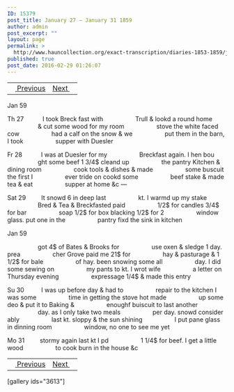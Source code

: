```yaml
---
ID: 15379
post_title: January 27 – January 31 1859
author: admin
post_excerpt: ""
layout: page
permalink: >
  http://www.hauncollection.org/exact-transcription/diaries-1853-1859/january-27-january-31-1859/
published: true
post_date: 2016-02-29 01:26:07
---
```

<table style="width: 100%;" align="center">
<tbody>
<tr>
<td><a href="http://www.hauncollection.org/version-2/diaries-1853-1859/january-23-january-26-1859/"><img src="https://lh3.googleusercontent.com/-EFJpxxNiPNw/VqgtWBCZrMI/AAAAAAAAAFU/WfY4lPFWWkg/s800-Ic42/Soeb-Plain-Arrows-8-10px.png" alt="" width="10" height="10" /> Previous</a></td>
<td style="text-align: right;"><a href="http://www.hauncollection.org/version-2/diaries-1853-1859/january-31-february-5-1859/">Next <img src="https://lh3.googleusercontent.com/-67k0cYlpXHw/VqgtWKz1MXI/AAAAAAAAAFU/k9PW_Piyurk/s800-Ic42/Soeb-Plain-Arrows-5-10px.png" alt="" width="10" height="10" /></a></td>
</tr>
</tbody>
</table>
Jan 59

Th 27           I took Breck fast with
<span style="margin-left: 70px;">Trull &amp; lookd a round home
<span style="margin-left: 70px;">&amp; cut some wood for my room
<span style="margin-left: 70px;">stove the white faced cow
<span style="margin-left: 70px;">had a calf on the snow &amp; we
<span style="margin-left: 70px;">put them in the barn, I took
<span style="margin-left: 70px;">supper with Duesler</span></span></span></span></span></span>

Fr 28           I was at Duesler for my
<span style="margin-left: 70px;">Breckfast again. I hen bou
<span style="margin-left: 70px;">ght some beef 1 3/4$ cleand up
<span style="margin-left: 70px;">the pantry Kitchen &amp; dining room
<span style="margin-left: 70px;">cook tools &amp; dishes &amp; made
<span style="margin-left: 70px;">some buscuit the first I
<span style="margin-left: 70px;">ever tride on cookd some
<span style="margin-left: 70px;">beef stake &amp; made tea &amp; eat
<span style="margin-left: 70px;">supper at home &amp;c —</span></span></span></span></span></span></span></span>

Sat 29         It snowd 6 in deep last
<span style="margin-left: 70px;">kt. I warmd up my stake
<span style="margin-left: 70px;">Bred &amp; Tea &amp; Breckfasted paid
<span style="margin-left: 70px;">1/2$ for candles 3/4$ for bar
<span style="margin-left: 70px;">soap 1/2$ for box blacking 1/2$ for 2
<span style="margin-left: 70px;">window glass. put one in the
<span style="margin-left: 70px;">pantry fixd the sink in kitchen</span></span></span></span></span></span>

Jan 59

<span style="margin-left: 70px;">got 4$ of Bates &amp; Brooks for
<span style="margin-left: 70px;">use oxen &amp; sledge 1 day. prea
<span style="margin-left: 70px;">cher Grove paid me 21$ for
<span style="margin-left: 70px;">hay &amp; pasturage &amp; 1 1/2$ for bale
<span style="margin-left: 70px;">of hay. been snowing some all
<span style="margin-left: 70px;">day. I did some sewing on
<span style="margin-left: 70px;">my pants to kt. I wrot wife
<span style="margin-left: 70px;">a letter on Thursday evening
<span style="margin-left: 70px;">expressage 1/4$ &amp; made this entry</span></span></span></span></span></span></span></span></span>

Su 30          I was up before day &amp; had to
<span style="margin-left: 70px;">repair to the kitchen I was some
<span style="margin-left: 70px;">time in getting the stove hot made
<span style="margin-left: 70px;">up some deo &amp; put it to Baking &amp;
<span style="margin-left: 70px;">enoughf buiscuit to last another
<span style="margin-left: 70px;">day. as I only take two meals
<span style="margin-left: 70px;">per day. snowd consider ably
<span style="margin-left: 70px;">last kt. sloppy &amp; the sun shining
<span style="margin-left: 70px;">I put pane glass in dinning room
<span style="margin-left: 70px;">window, no one to see me yet</span></span></span></span></span></span></span></span></span>

Mo 31         stormy again last kt I pd
<span style="margin-left: 70px;">1 1/4$ for beef. I get a little wood
<span style="margin-left: 70px;">to cook burn in the house &amp;c</span></span>
<table style="width: 100%;" align="center">
<tbody>
<tr>
<td><a href="http://www.hauncollection.org/version-2/diaries-1853-1859/january-23-january-26-1859/"><img src="https://lh3.googleusercontent.com/-EFJpxxNiPNw/VqgtWBCZrMI/AAAAAAAAAFU/WfY4lPFWWkg/s800-Ic42/Soeb-Plain-Arrows-8-10px.png" alt="" width="10" height="10" /> Previous</a></td>
<td style="text-align: right;"><a href="http://www.hauncollection.org/version-2/diaries-1853-1859/january-31-february-5-1859/">Next <img src="https://lh3.googleusercontent.com/-67k0cYlpXHw/VqgtWKz1MXI/AAAAAAAAAFU/k9PW_Piyurk/s800-Ic42/Soeb-Plain-Arrows-5-10px.png" alt="" width="10" height="10" /></a></td>
</tr>
</tbody>
</table>
[gallery ids="3613"]